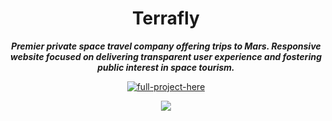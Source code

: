 <div align="center">

  <h1 align="center">
    Terrafly 
    </h1>
    <p align="center"> 
        <i><b>Premier private space travel company offering trips to Mars. Responsive website focused on delivering transparent user experience and fostering public interest in space tourism.</b></i>
        <br /> 
    </p>

[![full-project-here][website]][website-url]



  <p align="center"> <img src="https://res.cloudinary.com/dnz16usmk/image/upload/f_auto,q_auto/v1/ux-product/xkyxte956ti16d9pokzx" /> </p>


   </div>


[website]: https://img.shields.io/badge/🔗Website-7f18ff?style=for-the-badge
[website-url]: https://vdutts7.github.io/terrafly/
